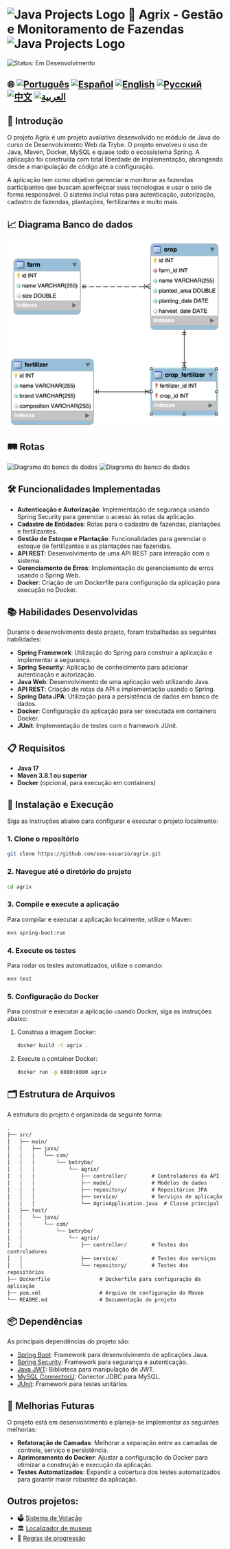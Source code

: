 # <img src="https://blog.geekhunter.com.br/wp-content/uploads/2020/07/pngwing.com_.png" alt="Java Projects Logo" width="52" height="40" /> 🌱 Agrix - Gestão e Monitoramento de Fazendas <img src="https://blog.geekhunter.com.br/wp-content/uploads/2020/07/pngwing.com_.png" alt="Java Projects Logo" width="52" height="40" /> # 

![Status: Em Desenvolvimento](https://img.shields.io/badge/status-em%20desenvolvimento-yellow)

## 🌐 [![Português](https://img.shields.io/badge/Português-green)](https://github.com/SamuelRocha91/Agrix/blob/main/README.md) [![Español](https://img.shields.io/badge/Español-yellow)](https://github.com/SamuelRocha91/Agrix/blob/main/README_es.md) [![English](https://img.shields.io/badge/English-blue)](https://github.com/SamuelRocha91/Agrix/blob/main/README_en.md) [![Русский](https://img.shields.io/badge/Русский-lightgrey)](https://github.com/SamuelRocha91/Agrix/blob/main/README_ru.md) [![中文](https://img.shields.io/badge/中文-red)](https://github.com/SamuelRocha91/kotlinVirtualMenu) [![العربية](https://img.shields.io/badge/العربية-orange)](https://github.com/SamuelRocha91/Agrix/blob/main/README_ar.md)

## 📜 Introdução

O projeto Agrix é um projeto avaliativo desenvolvido no módulo de Java do curso de Desenvolvimento Web da Trybe. O projeto envolveu o uso de Java, Maven, Docker, MySQL e quase todo o ecossistema Spring. A aplicação foi construída com total liberdade de implementação, abrangendo desde a manipulação de código até a configuração.

A aplicação tem como objetivo gerenciar e monitorar as fazendas participantes que buscam aperfeiçoar suas tecnologias e usar o solo de forma responsável. O sistema inclui rotas para autenticação, autorização, cadastro de fazendas, plantações, fertilizantes e muito mais.

## 📈 Diagrama Banco de dados

![Diagrama do banco de dados](./images/diagrama.png)

## 🛤️ Rotas

![Diagrama do banco de dados](./images/routOne)
![Diagrama do banco de dados](./images/routTwo)


## 🛠️ Funcionalidades Implementadas

- **Autenticação e Autorização**: Implementação de segurança usando Spring Security para gerenciar o acesso às rotas da aplicação.
- **Cadastro de Entidades**: Rotas para o cadastro de fazendas, plantações e fertilizantes.
- **Gestão de Estoque e Plantação**: Funcionalidades para gerenciar o estoque de fertilizantes e as plantações nas fazendas.
- **API REST**: Desenvolvimento de uma API REST para interação com o sistema.
- **Gerenciamento de Erros**: Implementação de gerenciamento de erros usando o Spring Web.
- **Docker**: Criação de um Dockerfile para configuração da aplicação para execução no Docker.

## 📚 Habilidades Desenvolvidas

Durante o desenvolvimento deste projeto, foram trabalhadas as seguintes habilidades:

- **Spring Framework**: Utilização do Spring para construir a aplicação e implementar a segurança.
- **Spring Security**: Aplicação de conhecimento para adicionar autenticação e autorização.
- **Java Web**: Desenvolvimento de uma aplicação web utilizando Java.
- **API REST**: Criação de rotas da API e implementação usando o Spring.
- **Spring Data JPA**: Utilização para a persistência de dados em banco de dados.
- **Docker**: Configuração da aplicação para ser executada em containers Docker.
- **JUnit**: Implementação de testes com o framework JUnit.

## 📋 Requisitos

- **Java 17**
- **Maven 3.8.1 ou superior**
- **Docker** (opcional, para execução em containers)

## 🔧 Instalação e Execução

Siga as instruções abaixo para configurar e executar o projeto localmente:

### 1. Clone o repositório

```bash
git clone https://github.com/seu-usuario/agrix.git
```

### 2. Navegue até o diretório do projeto

```bash
cd agrix
```

### 3. Compile e execute a aplicação

Para compilar e executar a aplicação localmente, utilize o Maven:

```bash
mvn spring-boot:run
```

### 4. Execute os testes

Para rodar os testes automatizados, utilize o comando:

```bash
mvn test
```

### 5. Configuração do Docker

Para construir e executar a aplicação usando Docker, siga as instruções abaixo:

1. Construa a imagem Docker:

   ```bash
   docker build -t agrix .
   ```

2. Execute o container Docker:

   ```bash
   docker run -p 8080:8080 agrix
   ```

## 🗂️ Estrutura de Arquivos

A estrutura do projeto é organizada da seguinte forma:

```
.
├── src/
│   ├── main/
│   │   ├── java/
│   │   │   └── com/
│   │   │       └── betrybe/
│   │   │           └── agrix/
│   │   │               ├── controller/        # Controladores da API
│   │   │               ├── model/             # Modelos de dados
│   │   │               ├── repository/        # Repositórios JPA
│   │   │               ├── service/           # Serviços de aplicação
│   │   │               └── AgrixApplication.java  # Classe principal
│   ├── test/
│   │   └── java/
│   │       └── com/
│   │           └── betrybe/
│   │               └── agrix/
│   │                   ├── controller/        # Testes dos controladores
│   │                   ├── service/           # Testes dos serviços
│   │                   └── repository/        # Testes dos repositórios
├── Dockerfile                # Dockerfile para configuração da aplicação
├── pom.xml                   # Arquivo de configuração do Maven
└── README.md                 # Documentação do projeto
```

## 📦 Dependências

As principais dependências do projeto são:

- [Spring Boot](https://spring.io/projects/spring-boot): Framework para desenvolvimento de aplicações Java.
- [Spring Security](https://spring.io/projects/spring-security): Framework para segurança e autenticação.
- [Java JWT](https://github.com/auth0/java-jwt): Biblioteca para manipulação de JWT.
- [MySQL Connector/J](https://dev.mysql.com/downloads/connector/j/): Conector JDBC para MySQL.
- [JUnit](https://junit.org/junit5/): Framework para testes unitários.

## 🚀 Melhorias Futuras

O projeto está em desenvolvimento e planeja-se implementar as seguintes melhorias:

- **Refatoração de Camadas**: Melhorar a separação entre as camadas de controle, serviço e persistência.
- **Aprimoramento do Docker**: Ajustar a configuração do Docker para otimizar a construção e execução da aplicação.
- **Testes Automatizados**: Expandir a cobertura dos testes automatizados para garantir maior robustez da aplicação.

## Outros projetos:

- 🗳️ [Sistema de Votação](https://github.com/SamuelRocha91/sistemaDeVotacao)
- 🏛️ [Localizador de museus](https://github.com/SamuelRocha91/localizadorDeMuseus)
- 📃 [Regras de progressão](https://github.com/SamuelRocha91/project_rule_of_progression)

